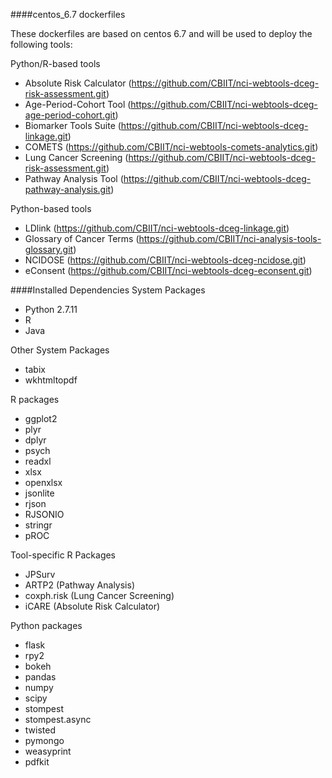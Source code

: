 ####centos_6.7 dockerfiles

These dockerfiles are based on centos 6.7 and will be used to deploy the following tools: 

Python/R-based tools
- Absolute Risk Calculator (https://github.com/CBIIT/nci-webtools-dceg-risk-assessment.git)
- Age-Period-Cohort Tool (https://github.com/CBIIT/nci-webtools-dceg-age-period-cohort.git)
- Biomarker Tools Suite (https://github.com/CBIIT/nci-webtools-dceg-linkage.git)
- COMETS (https://github.com/CBIIT/nci-webtools-comets-analytics.git)
- Lung Cancer Screening (https://github.com/CBIIT/nci-webtools-dceg-risk-assessment.git)
- Pathway Analysis Tool (https://github.com/CBIIT/nci-webtools-dceg-pathway-analysis.git)

Python-based tools
- LDlink (https://github.com/CBIIT/nci-webtools-dceg-linkage.git)
- Glossary of Cancer Terms (https://github.com/CBIIT/nci-analysis-tools-glossary.git)
- NCIDOSE (https://github.com/CBIIT/nci-webtools-dceg-ncidose.git)
- eConsent (https://github.com/CBIIT/nci-webtools-dceg-econsent.git)

####Installed Dependencies
System Packages
- Python 2.7.11
- R 
- Java

Other System Packages
- tabix
- wkhtmltopdf


R packages
- ggplot2
- plyr
- dplyr
- psych
- readxl
- xlsx
- openxlsx
- jsonlite
- rjson
- RJSONIO
- stringr
- pROC

Tool-specific R Packages
- JPSurv
- ARTP2 (Pathway Analysis)
- coxph.risk (Lung Cancer Screening)
- iCARE (Absolute Risk Calculator)

Python packages
- flask
- rpy2
- bokeh
- pandas
- numpy
- scipy
- stompest
- stompest.async
- twisted
- pymongo
- weasyprint
- pdfkit


